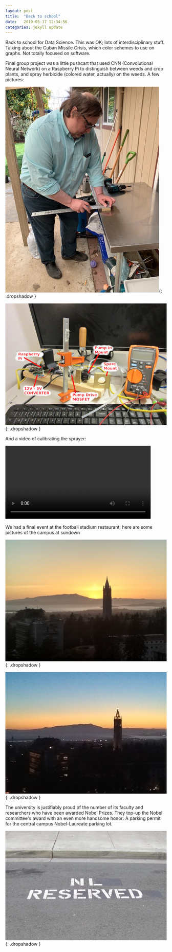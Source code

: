 ```yaml
---
layout: post
title:  "Back to school"
date:   2019-05-17 12:34:56
categories: jekyll update
---
```

Back to school for Data Science. This was OK; lots of interdisciplinary stuff.  Talking
about the Cuban Missile Crisis, which color schemes to use on graphs.  Not totally
focused on software.  

Final group project was a little pushcart that used CNN (Convolutional Neural Network) on
a Raspberry Pi to distinguish between weeds and crop plants, and spray herbicide
(colored water, actually) on the weeds.  A few pictures:

![Measuring prior to cut](/images/2019-05-17-decade/building.jpeg){: .dropshadow }

![Project on bench](/images/2019-05-17-decade/project.png){: .dropshadow }

And a video of calibrating the sprayer:

<video controls="true" width="90%">
  <source src="/images/2019-05-17-decade/pump_calibration.mp4" type="video/mp4">
  <source src="/images/2019-05-17-decade/bubbling_spring.webm" type="video/webm">
Your browser does not support the video tag.
</video>  


We had a final event at the football stadium restaurant; here are some
pictures of the campus 
at sundown

![Sunset](/images/2019-05-17-decade/sunset-1.jpeg){: .dropshadow }

![Sunset](/images/2019-05-17-decade/sunset-2.jpeg){: .dropshadow }

The university is justifiably proud of the number of its faculty and researchers who
have been awarded Nobel Prizes.  They top-up the Nobel committee's award with an
even more handsome honor:  A parking permit for the central campus Nobel-Laureate
parking lot.

![Parking Space](/images/2019-05-17-decade/nobel.jpeg){: .dropshadow }
